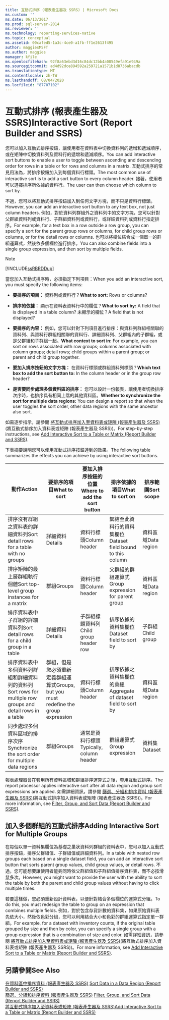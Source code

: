 ```yaml
---
title: 互動式排序 (報表產生器及 SSRS) | Microsoft Docs
ms.custom: ''
ms.date: 06/13/2017
ms.prod: sql-server-2014
ms.reviewer: ''
ms.technology: reporting-services-native
ms.topic: conceptual
ms.assetid: 00cafed5-1a3c-4ce0-a1fb-ff1e2613f495
author: maggiesMSFT
ms.author: maggies
manager: kfile
ms.openlocfilehash: 92f8a63ebd3d16c84dc12bb4a08549efa91e949a
ms.sourcegitcommit: ad4d92dce894592a259721a1571b1d8736abacdb
ms.translationtype: MT
ms.contentlocale: zh-TW
ms.lasthandoff: 08/04/2020
ms.locfileid: "87707102"
---
```

# <a name="interactive-sort-report-builder-and-ssrs"></a><span data-ttu-id="f7f07-102">互動式排序 (報表產生器及 SSRS)</span><span class="sxs-lookup"><span data-stu-id="f7f07-102">Interactive Sort (Report Builder and SSRS)</span></span>
  <span data-ttu-id="f7f07-103">您可以加入互動式排序按鈕，讓使用者在資料表中切換資料列的遞增和遞減順序，或在矩陣中切換資料列及資料行的遞增和遞減順序。</span><span class="sxs-lookup"><span data-stu-id="f7f07-103">You can add interactive sort buttons to enable a user to toggle between ascending and descending order for rows in a table or for rows and columns in a matrix.</span></span> <span data-ttu-id="f7f07-104">互動式排序的常見用法為，將排序按鈕加入到每個資料行標頭。</span><span class="sxs-lookup"><span data-stu-id="f7f07-104">The most common use of interactive sort is to add a sort button to every column header.</span></span> <span data-ttu-id="f7f07-105">接著，使用者可以選擇排序所依據的資料行。</span><span class="sxs-lookup"><span data-stu-id="f7f07-105">The user can then choose which column to sort by.</span></span>  
  
 <span data-ttu-id="f7f07-106">不過，您可以將互動式排序按鈕加入到任何文字方塊，而不只是資料行標頭。</span><span class="sxs-lookup"><span data-stu-id="f7f07-106">However, you can add an interactive sort button to any text box, not just column headers.</span></span> <span data-ttu-id="f7f07-107">例如，對於資料列群組外之資料列中的文字方塊，您可以針對父群組資料列或資料行、子群組資料列或資料行，或詳細資料列或資料行指定排序。</span><span class="sxs-lookup"><span data-stu-id="f7f07-107">For example, for a text box in a row outside a row group, you can specify a sort for the parent group rows or columns, for child group rows or columns, or for the detail rows or columns.</span></span> <span data-ttu-id="f7f07-108">也可以將欄位結合成一個單一的群組運算式，然後依多個欄位進行排序。</span><span class="sxs-lookup"><span data-stu-id="f7f07-108">You can also combine fields into a single group expression, and then sort by multiple fields.</span></span>  
  
> [!NOTE]  
>  [!INCLUDE[ssRBRDDup](../../includes/ssrbrddup-md.md)]  
  
 <span data-ttu-id="f7f07-109">當您加入互動式排序時，必須指定下列項目：</span><span class="sxs-lookup"><span data-stu-id="f7f07-109">When you add an interactive sort, you must specify the following items:</span></span>  
  
-   <span data-ttu-id="f7f07-110">**要排序的項目：** 資料列或資料行？</span><span class="sxs-lookup"><span data-stu-id="f7f07-110">**What to sort:** Rows or columns?</span></span>  
  
-   <span data-ttu-id="f7f07-111">**排序的依據：** 顯示在資料表資料行中的欄位？</span><span class="sxs-lookup"><span data-stu-id="f7f07-111">**What to sort by:** A field that is displayed in a table column?</span></span> <span data-ttu-id="f7f07-112">未顯示的欄位？</span><span class="sxs-lookup"><span data-stu-id="f7f07-112">A field that is not displayed?</span></span>  
  
-   <span data-ttu-id="f7f07-113">**要排序的內容：** 例如，您可以針對下列項目進行排序：與資料列群組相關聯的資料列、與資料行群組相關聯的資料行、詳細資料列、父群組內的子群組，或是父群組和子群組一起。</span><span class="sxs-lookup"><span data-stu-id="f7f07-113">**What context to sort in:** For example, you can sort on rows associated with row groups; columns associated with column groups; detail rows; child groups within a parent group; or parent and child group together.</span></span>  
  
-   <span data-ttu-id="f7f07-114">**要加入排序按鈕的文字方塊：** 在資料行標頭或群組資料列標頭？</span><span class="sxs-lookup"><span data-stu-id="f7f07-114">**Which text box to add the sort button to:** In the column header or in the group row header?</span></span>  
  
-   <span data-ttu-id="f7f07-115">**是否要同步處理多個資料區的排序：** 您可以設計一份報表，讓使用者切換排序次序時，也排序具有相同上階的其他資料區。</span><span class="sxs-lookup"><span data-stu-id="f7f07-115">**Whether to synchronize the sort for multiple data regions:** You can design a report so that when the user toggles the sort order, other data regions with the same ancestor also sort.</span></span>  
  
 <span data-ttu-id="f7f07-116">如需逐步指示，請參閱 [將互動式排序加入至資料表或矩陣 &#40;報表產生器及 SSRS&#41;](add-interactive-sort-to-a-table-or-matrix-report-builder-and-ssrs.md)(將互動式排序加入資料表或矩陣 (報表產生器及 SSRS))。</span><span class="sxs-lookup"><span data-stu-id="f7f07-116">For step-by-step instructions, see [Add Interactive Sort to a Table or Matrix &#40;Report Builder and SSRS&#41;](add-interactive-sort-to-a-table-or-matrix-report-builder-and-ssrs.md).</span></span>  
  
 <span data-ttu-id="f7f07-117">下表摘要說明您可以使用互動式排序按鈕達到的效果。</span><span class="sxs-lookup"><span data-stu-id="f7f07-117">The following table summarizes the effects you can achieve by using interactive sort buttons.</span></span>  
  
|<span data-ttu-id="f7f07-118">動作</span><span class="sxs-lookup"><span data-stu-id="f7f07-118">Action</span></span>|<span data-ttu-id="f7f07-119">要排序的項目</span><span class="sxs-lookup"><span data-stu-id="f7f07-119">What to sort</span></span>|<span data-ttu-id="f7f07-120">要加入排序按鈕的位置</span><span class="sxs-lookup"><span data-stu-id="f7f07-120">Where to add the sort button</span></span>|<span data-ttu-id="f7f07-121">排序依據的項目</span><span class="sxs-lookup"><span data-stu-id="f7f07-121">What to sort on</span></span>|<span data-ttu-id="f7f07-122">排序範圍</span><span class="sxs-lookup"><span data-stu-id="f7f07-122">Sort scope</span></span>|  
|------------|------------------|----------------------------------|---------------------|----------------|  
|<span data-ttu-id="f7f07-123">排序沒有群組之資料表的詳細資料列</span><span class="sxs-lookup"><span data-stu-id="f7f07-123">Sort detail rows for a table with no groups</span></span>|<span data-ttu-id="f7f07-124">詳細資料</span><span class="sxs-lookup"><span data-stu-id="f7f07-124">Details</span></span>|<span data-ttu-id="f7f07-125">資料行標頭</span><span class="sxs-lookup"><span data-stu-id="f7f07-125">Column header</span></span>|<span data-ttu-id="f7f07-126">繫結至此資料行的資料集欄位</span><span class="sxs-lookup"><span data-stu-id="f7f07-126">Dataset field bound to this column</span></span>|<span data-ttu-id="f7f07-127">資料區域</span><span class="sxs-lookup"><span data-stu-id="f7f07-127">Data region</span></span>|  
|<span data-ttu-id="f7f07-128">排序矩陣的最上層群組執行個體</span><span class="sxs-lookup"><span data-stu-id="f7f07-128">Sort top-level group instances for a matrix</span></span>|<span data-ttu-id="f7f07-129">群組</span><span class="sxs-lookup"><span data-stu-id="f7f07-129">Groups</span></span>|<span data-ttu-id="f7f07-130">資料行標頭</span><span class="sxs-lookup"><span data-stu-id="f7f07-130">Column header</span></span>|<span data-ttu-id="f7f07-131">父群組的群組運算式</span><span class="sxs-lookup"><span data-stu-id="f7f07-131">Group expression for parent group</span></span>|<span data-ttu-id="f7f07-132">資料區域</span><span class="sxs-lookup"><span data-stu-id="f7f07-132">Data region</span></span>|  
|<span data-ttu-id="f7f07-133">排序資料表中子群組的詳細資料列</span><span class="sxs-lookup"><span data-stu-id="f7f07-133">Sort detail rows for a child group in a table</span></span>|<span data-ttu-id="f7f07-134">詳細資料</span><span class="sxs-lookup"><span data-stu-id="f7f07-134">Details</span></span>|<span data-ttu-id="f7f07-135">子群組標題資料列</span><span class="sxs-lookup"><span data-stu-id="f7f07-135">Child group header row</span></span>|<span data-ttu-id="f7f07-136">排序依據的資料集欄位</span><span class="sxs-lookup"><span data-stu-id="f7f07-136">Dataset field to sort by</span></span>|<span data-ttu-id="f7f07-137">子群組</span><span class="sxs-lookup"><span data-stu-id="f7f07-137">Child group</span></span>|  
|<span data-ttu-id="f7f07-138">排序資料表中多個資料列群組和詳細資料列的資料列</span><span class="sxs-lookup"><span data-stu-id="f7f07-138">Sort rows for multiple row groups and detail rows in a table</span></span>|<span data-ttu-id="f7f07-139">群組，但是您必須重新定義群組運算式</span><span class="sxs-lookup"><span data-stu-id="f7f07-139">Groups, but you must redefine the group expression</span></span>|<span data-ttu-id="f7f07-140">資料行標頭</span><span class="sxs-lookup"><span data-stu-id="f7f07-140">Column header</span></span>|<span data-ttu-id="f7f07-141">排序依據之資料集欄位的彙總</span><span class="sxs-lookup"><span data-stu-id="f7f07-141">Aggregate of dataset field to sort by</span></span>|<span data-ttu-id="f7f07-142">資料區域</span><span class="sxs-lookup"><span data-stu-id="f7f07-142">Data region</span></span>|  
|<span data-ttu-id="f7f07-143">同步處理多個資料區域的排序次序</span><span class="sxs-lookup"><span data-stu-id="f7f07-143">Synchronize the sort order for multiple data regions</span></span>|<span data-ttu-id="f7f07-144">群組</span><span class="sxs-lookup"><span data-stu-id="f7f07-144">Groups</span></span>|<span data-ttu-id="f7f07-145">通常是資料行標頭</span><span class="sxs-lookup"><span data-stu-id="f7f07-145">Typically, column header</span></span>|<span data-ttu-id="f7f07-146">群組運算式</span><span class="sxs-lookup"><span data-stu-id="f7f07-146">Group expression</span></span>|<span data-ttu-id="f7f07-147">資料集</span><span class="sxs-lookup"><span data-stu-id="f7f07-147">Dataset</span></span>|  
  
 <span data-ttu-id="f7f07-148">報表處理器會在套用所有資料區域和群組排序運算式之後，套用互動式排序。</span><span class="sxs-lookup"><span data-stu-id="f7f07-148">The report processor applies interactive sort after all data region and group sort expressions are applied.</span></span> <span data-ttu-id="f7f07-149">如需詳細資訊，請參閱 [篩選、分組和排序資料 &#40;報表產生器及 SSRS&#41;](filter-group-and-sort-data-report-builder-and-ssrs.md)(將互動式排序加入資料表或矩陣 (報表產生器及 SSRS))。</span><span class="sxs-lookup"><span data-stu-id="f7f07-149">For more information, see [Filter, Group, and Sort Data &#40;Report Builder and SSRS&#41;](filter-group-and-sort-data-report-builder-and-ssrs.md).</span></span>  
  
## <a name="adding-interactive-sort-for-multiple-groups"></a><span data-ttu-id="f7f07-150">加入多個群組的互動式排序</span><span class="sxs-lookup"><span data-stu-id="f7f07-150">Adding Interactive Sort for Multiple Groups</span></span>  
 <span data-ttu-id="f7f07-151">在每個以單一資料集欄位為基礎之巢狀資料列群組的資料表中，您可以加入互動式排序按鈕，排序父群組值、子群組值或詳細資料列。</span><span class="sxs-lookup"><span data-stu-id="f7f07-151">In a table with nested row groups each based on a single dataset field, you can add an interactive sort button that sorts parent group values, child group values, or detail rows.</span></span> <span data-ttu-id="f7f07-152">不過，您可能想要讓使用者能夠同時依父群組值和子群組值排序資料表，而不必按滑鼠多次。</span><span class="sxs-lookup"><span data-stu-id="f7f07-152">However, you might want to provide the user with the ability to sort the table by both the parent and child group values without having to click multiple times.</span></span>  
  
 <span data-ttu-id="f7f07-153">若要這樣做，您必須重新設計資料表，以便針對結合多個欄位的運算式分組。</span><span class="sxs-lookup"><span data-stu-id="f7f07-153">To do this, you must redesign the table to group on an expression that combines multiple fields.</span></span> <span data-ttu-id="f7f07-154">例如，對於包含存貨計數的資料集，如果原始資料表先依大小，然後依色彩分組，您可以利用結合大小和色彩的群組運算式指定單一群組。</span><span class="sxs-lookup"><span data-stu-id="f7f07-154">For example, for a dataset with inventory counts, if the original table grouped by size and then by color, you can specify a single group with a group expression that is a combination of size and color.</span></span> <span data-ttu-id="f7f07-155">如需詳細資訊，請參閱 [將互動式排序加入至資料表或矩陣 &#40;報表產生器及 SSRS&#41;](add-interactive-sort-to-a-table-or-matrix-report-builder-and-ssrs.md)(將互動式排序加入資料表或矩陣 (報表產生器及 SSRS))。</span><span class="sxs-lookup"><span data-stu-id="f7f07-155">For more information, see [Add Interactive Sort to a Table or Matrix &#40;Report Builder and SSRS&#41;](add-interactive-sort-to-a-table-or-matrix-report-builder-and-ssrs.md).</span></span>  
  
## <a name="see-also"></a><span data-ttu-id="f7f07-156">另請參閱</span><span class="sxs-lookup"><span data-stu-id="f7f07-156">See Also</span></span>  
 <span data-ttu-id="f7f07-157">[在資料區中排序資料 &#40;報表產生器及 SSRS&#41;](sort-data-in-a-data-region-report-builder-and-ssrs.md) </span><span class="sxs-lookup"><span data-stu-id="f7f07-157">[Sort Data in a Data Region &#40;Report Builder and SSRS&#41;](sort-data-in-a-data-region-report-builder-and-ssrs.md) </span></span>  
 <span data-ttu-id="f7f07-158">[篩選、分組和排序資料 &#40;報表產生器及 SSRS&#41;](filter-group-and-sort-data-report-builder-and-ssrs.md) </span><span class="sxs-lookup"><span data-stu-id="f7f07-158">[Filter, Group, and Sort Data &#40;Report Builder and SSRS&#41;](filter-group-and-sort-data-report-builder-and-ssrs.md) </span></span>  
 [<span data-ttu-id="f7f07-159">將互動式排序加入至資料表或矩陣 &#40;報表產生器及 SSRS&#41;</span><span class="sxs-lookup"><span data-stu-id="f7f07-159">Add Interactive Sort to a Table or Matrix &#40;Report Builder and SSRS&#41;</span></span>](add-interactive-sort-to-a-table-or-matrix-report-builder-and-ssrs.md)  
  
  
